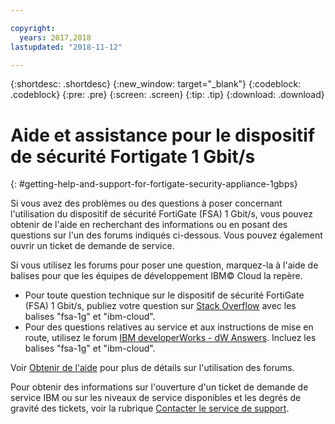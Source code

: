 ```yaml
---

copyright:
  years: 2017,2018
lastupdated: "2018-11-12"

---
```


{:shortdesc: .shortdesc}
{:new_window: target="_blank"}
{:codeblock: .codeblock}
{:pre: .pre}
{:screen: .screen}
{:tip: .tip}
{:download: .download}

# Aide et assistance pour le dispositif de sécurité Fortigate 1 Gbit/s
{: #getting-help-and-support-for-fortigate-security-appliance-1gbps}

Si vous avez des problèmes ou des questions à poser concernant l'utilisation du dispositif de sécurité FortiGate (FSA) 1 Gbit/s, vous pouvez obtenir de l'aide en recherchant des informations ou en posant des questions sur l'un des forums indiqués ci-dessous. Vous pouvez également ouvrir un ticket de demande de service.

Si vous utilisez les forums pour poser une question, marquez-la à l'aide de balises pour que les équipes de développement IBM© Cloud la repère.

* Pour toute question technique sur le dispositif de sécurité FortiGate (FSA) 1 Gbit/s, publiez votre question sur [Stack Overflow](https://stackoverflow.com/search?q=fsa-1g+ibm-cloud) avec les balises "fsa-1g" et "ibm-cloud".
* Pour des questions relatives au service et aux instructions de mise en route, utilisez le forum [IBM developerWorks - dW Answers](https://developer.ibm.com/answers/topics/fsa-1g.html?smartspace=ibm-cloud). Incluez les balises "fsa-1g" et "ibm-cloud".

Voir [Obtenir de l'aide](https://{DomainName}/docs/get-support?topic=get-support-using-avatar) pour plus de détails sur l'utilisation des forums.

Pour obtenir des informations sur l'ouverture d'un ticket de demande de service IBM ou sur les niveaux de service disponibles et les degrés de gravité des tickets, voir la rubrique [Contacter le service de support](/docs/get-support?topic=get-support-contacting-bluemix-support-dedicated-local).
